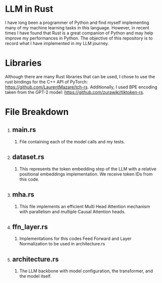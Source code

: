 # LLM in Rust
I have long been a programmer of Python and find myself implementing many of my machine learning tasks in this language. However, in recent times I have found that Rust is a great companion of Python and may help improve my performances in Python. The objective of this repository is to record what I have implemented in my LLM journey.

# Libraries
Although there are many Rust libraries that can be used, I chose to use the rust bindings for the C++ API of PyTorch: https://github.com/LaurentMazare/tch-rs.
Additionally, I used BPE encoding taken from the GPT-2 model: https://github.com/zurawiki/tiktoken-rs.

# File Breakdown
1. ## main.rs
   1. File containing each of the model calls and my tests.
1. ## dataset.rs
   1. This represents the token embedding step of the LLM with a relative positional embeddings implementation. We receive token IDs from this code.
1. ## mha.rs
   1. This file implements an efficient Multi Head Attention mechanism with parallelism and multiple Causal Attention heads.
1. ## ffn_layer.rs
   1. Implementations for this codes Feed Forward and Layer Normalization to be used in architecture.rs
1. ## architecture.rs
   1. The LLM backbone with model configuration, the transformer, and the model itself.



